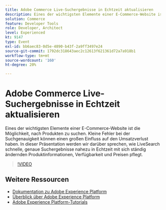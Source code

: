 ```yaml
---
title: Adobe Commerce Live-Suchergebnisse in Echtzeit aktualisieren
description: Eines der wichtigsten Elemente einer E-Commerce-Website ist die Möglichkeit, nach Produkten zu suchen. Kleine Fehler bei der Suchgenauigkeit können einen großen Einfluss auf den Umsatzverlust haben. In dieser Präsentation werden wir darüber sprechen, wie LiveSearch schnelle, genaue Suchergebnisse nahezu in Echtzeit mit sich ständig ändernden Produktinformationen, Verfügbarkeit und Preisen pflegt.
solution: Commerce
feature: Developer Tools
role: Developer, Architect
level: Experienced
kt: 9147
type: Event
exl-id: bb6aec83-0d5e-4890-b43f-2a9ff3497e24
source-git-commit: 1792dc318643aec2c12613f621361d72a7a918b1
workflow-type: tm+mt
source-wordcount: '160'
ht-degree: 20%

---
```


# Adobe Commerce Live-Suchergebnisse in Echtzeit aktualisieren

Eines der wichtigsten Elemente einer E-Commerce-Website ist die Möglichkeit, nach Produkten zu suchen. Kleine Fehler bei der Suchgenauigkeit können einen großen Einfluss auf den Umsatzverlust haben. In dieser Präsentation werden wir darüber sprechen, wie LiveSearch schnelle, genaue Suchergebnisse nahezu in Echtzeit mit sich ständig ändernden Produktinformationen, Verfügbarkeit und Preisen pflegt.

>[!VIDEO](https://video.tv.adobe.com/v/337580/?quality=12&learn=on&hidetitle=true)

## Weitere Ressourcen

- [Dokumentation zu Adobe Experience Platform](https://experienceleague.adobe.com/docs/experience-platform.html?lang=de)
- [Überblick über Adobe Experience Platform](https://experienceleague.adobe.com/docs/experience-platform/landing/home.html?lang=de)
- [Adobe Experience Platform-Tutorials](https://experienceleague.adobe.com/docs/platform-learn/tutorials/overview.html?lang=de)
